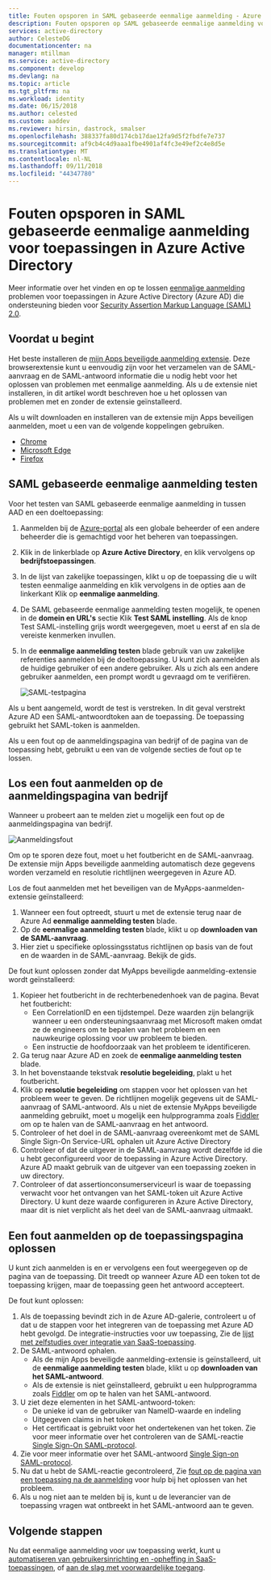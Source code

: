```yaml
---
title: Fouten opsporen in SAML gebaseerde eenmalige aanmelding - Azure Active Directory | Microsoft Docs
description: Fouten opsporen op SAML gebaseerde eenmalige aanmelding voor toepassingen in Azure Active Directory.
services: active-directory
author: CelesteDG
documentationcenter: na
manager: mtillman
ms.service: active-directory
ms.component: develop
ms.devlang: na
ms.topic: article
ms.tgt_pltfrm: na
ms.workload: identity
ms.date: 06/15/2018
ms.author: celested
ms.custom: aaddev
ms.reviewer: hirsin, dastrock, smalser
ms.openlocfilehash: 388337fa80d174cb17dae12fa9d5f2fbdfe7e737
ms.sourcegitcommit: af9cb4c4d9aaa1fbe4901af4fc3e49ef2c4e8d5e
ms.translationtype: MT
ms.contentlocale: nl-NL
ms.lasthandoff: 09/11/2018
ms.locfileid: "44347780"
---
```

# <a name="debug-saml-based-single-sign-on-to-applications-in-azure-active-directory"></a>Fouten opsporen in SAML gebaseerde eenmalige aanmelding voor toepassingen in Azure Active Directory

Meer informatie over het vinden en op te lossen [eenmalige aanmelding](../manage-apps/what-is-single-sign-on.md) problemen voor toepassingen in Azure Active Directory (Azure AD) die ondersteuning bieden voor [Security Assertion Markup Language (SAML) 2.0](https://en.wikipedia.org/wiki/Security_Assertion_Markup_Language). 

## <a name="before-you-begin"></a>Voordat u begint
Het beste installeren de [mijn Apps beveiligde aanmelding extensie](../user-help/active-directory-saas-access-panel-user-help.md#i-am-having-trouble-installing-the-my-apps-secure-sign-in-extension). Deze browserextensie kunt u eenvoudig zijn voor het verzamelen van de SAML-aanvraag en de SAML-antwoord informatie die u nodig hebt voor het oplossen van problemen met eenmalige aanmelding. Als u de extensie niet installeren, in dit artikel wordt beschreven hoe u het oplossen van problemen met en zonder de extensie geïnstalleerd.

Als u wilt downloaden en installeren van de extensie mijn Apps beveiligen aanmelden, moet u een van de volgende koppelingen gebruiken.

- [Chrome](https://go.microsoft.com/fwlink/?linkid=866367)
- [Microsoft Edge](https://go.microsoft.com/fwlink/?linkid=845176)
- [Firefox](https://go.microsoft.com/fwlink/?linkid=866366)


## <a name="test-saml-based-single-sign-on"></a>SAML gebaseerde eenmalige aanmelding testen

Voor het testen van SAML gebaseerde eenmalige aanmelding in tussen AAD en een doeltoepassing:

1.  Aanmelden bij de [Azure-portal](https://portal.azure.com) als een globale beheerder of een andere beheerder die is gemachtigd voor het beheren van toepassingen.
2.  Klik in de linkerblade op **Azure Active Directory**, en klik vervolgens op **bedrijfstoepassingen**. 
3.  In de lijst van zakelijke toepassingen, klikt u op de toepassing die u wilt testen eenmalige aanmelding en klik vervolgens in de opties aan de linkerkant Klik op **eenmalige aanmelding**.
4.  De SAML gebaseerde eenmalige aanmelding testen mogelijk, te openen in de **domein en URL's** sectie Klik **Test SAML instelling**. Als de knop Test SAML-instelling grijs wordt weergegeven, moet u eerst af en sla de vereiste kenmerken invullen.
5.  In de **eenmalige aanmelding testen** blade gebruik van uw zakelijke referenties aanmelden bij de doeltoepassing. U kunt zich aanmelden als de huidige gebruiker of een andere gebruiker. Als u zich als een andere gebruiker aanmelden, een prompt wordt u gevraagd om te verifiëren.

    ![SAML-testpagina](./media/howto-v1-debug-saml-sso-issues/testing.png)


Als u bent aangemeld, wordt de test is verstreken. In dit geval verstrekt Azure AD een SAML-antwoordtoken aan de toepassing. De toepassing gebruikt het SAML-token is aanmelden.

Als u een fout op de aanmeldingspagina van bedrijf of de pagina van de toepassing hebt, gebruikt u een van de volgende secties de fout op te lossen.


## <a name="resolve-a-sign-in-error-on-your-company-sign-in-page"></a>Los een fout aanmelden op de aanmeldingspagina van bedrijf

Wanneer u probeert aan te melden ziet u mogelijk een fout op de aanmeldingspagina van bedrijf. 

![Aanmeldingsfout](./media/howto-v1-debug-saml-sso-issues/error.png)

Om op te sporen deze fout, moet u het foutbericht en de SAML-aanvraag. De extensie mijn Apps beveiligde aanmelding automatisch deze gegevens worden verzameld en resolutie richtlijnen weergegeven in Azure AD. 

Los de fout aanmelden met het beveiligen van de MyApps-aanmelden-extensie geïnstalleerd:

1.  Wanneer een fout optreedt, stuurt u met de extensie terug naar de Azure Ad **eenmalige aanmelding testen** blade. 
2.  Op de **eenmalige aanmelding testen** blade, klikt u op **downloaden van de SAML-aanvraag**. 
3.  Hier ziet u specifieke oplossingsstatus richtlijnen op basis van de fout en de waarden in de SAML-aanvraag. Bekijk de gids.

De fout kunt oplossen zonder dat MyApps beveiligde aanmelding-extensie wordt geïnstalleerd:

1. Kopieer het foutbericht in de rechterbenedenhoek van de pagina. Bevat het foutbericht:
    - Een CorrelationID en een tijdstempel. Deze waarden zijn belangrijk wanneer u een ondersteuningsaanvraag met Microsoft maken omdat ze de engineers om te bepalen van het probleem en een nauwkeurige oplossing voor uw probleem te bieden.
    - Een instructie de hoofdoorzaak van het probleem te identificeren.
2.  Ga terug naar Azure AD en zoek de **eenmalige aanmelding testen** blade.
3.  In het bovenstaande tekstvak **resolutie begeleiding**, plakt u het foutbericht.
3.  Klik op **resolutie begeleiding** om stappen voor het oplossen van het probleem weer te geven. De richtlijnen mogelijk gegevens uit de SAML-aanvraag of SAML-antwoord. Als u niet de extensie MyApps beveiligde aanmelding gebruikt, moet u mogelijk een hulpprogramma zoals [Fiddler](http://www.telerik.com/fiddler) om op te halen van de SAML-aanvraag en het antwoord.
4.  Controleer of het doel in de SAML-aanvraag overeenkomt met de SAML Single Sign-On Service-URL ophalen uit Azure Active Directory
5.  Controleer of dat de uitgever in de SAML-aanvraag wordt dezelfde id die u hebt geconfigureerd voor de toepassing in Azure Active Directory. Azure AD maakt gebruik van de uitgever van een toepassing zoeken in uw directory.
6.  Controleer of dat assertionconsumerserviceurl is waar de toepassing verwacht voor het ontvangen van het SAML-token uit Azure Active Directory. U kunt deze waarde configureren in Azure Active Directory, maar dit is niet verplicht als het deel van de SAML-aanvraag uitmaakt.


## <a name="resolve-a-sign-in-error-on-the-application-page"></a>Een fout aanmelden op de toepassingspagina oplossen

U kunt zich aanmelden is en er vervolgens een fout weergegeven op de pagina van de toepassing. Dit treedt op wanneer Azure AD een token tot de toepassing krijgen, maar de toepassing geen het antwoord accepteert.   

De fout kunt oplossen:

1. Als de toepassing bevindt zich in de Azure AD-galerie, controleert u of dat u de stappen voor het integreren van de toepassing met Azure AD hebt gevolgd. De integratie-instructies voor uw toepassing, Zie de [lijst met zelfstudies over integratie van SaaS-toepassing](../saas-apps/tutorial-list.md).
2. De SAML-antwoord ophalen.
    - Als de mijn Apps beveiligde aanmelding-extensie is geïnstalleerd, uit de **eenmalige aanmelding testen** blade, klikt u op **downloaden van het SAML-antwoord**.
    - Als de extensie is niet geïnstalleerd, gebruikt u een hulpprogramma zoals [Fiddler](http://www.telerik.com/fiddler) om op te halen van het SAML-antwoord. 
3. U ziet deze elementen in het SAML-antwoord-token:
    - De unieke id van de gebruiker van NameID-waarde en indeling
    - Uitgegeven claims in het token
    - Het certificaat is gebruikt voor het ondertekenen van het token. Zie voor meer informatie over het controleren van de SAML-reactie [Single Sign-On SAML-protocol](single-sign-on-saml-protocol.md).
4. Zie voor meer informatie over het SAML-antwoord [Single Sign-on SAML-protocol](single-sign-on-saml-protocol.md).
5. Nu dat u hebt de SAML-reactie gecontroleerd, Zie [fout op de pagina van een toepassing na de aanmelding](../manage-apps/application-sign-in-problem-application-error.md) voor hulp bij het oplossen van het probleem. 
6. Als u nog niet aan te melden bij is, kunt u de leverancier van de toepassing vragen wat ontbreekt in het SAML-antwoord aan te geven.


## <a name="next-steps"></a>Volgende stappen
Nu dat eenmalige aanmelding voor uw toepassing werkt, kunt u [automatiseren van gebruikersinrichting en -opheffing in SaaS-toepassingen](../manage-apps/user-provisioning.md), of [aan de slag met voorwaardelijke toegang](../conditional-access/app-based-conditional-access.md).


